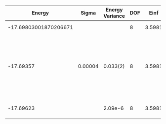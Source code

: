 | Energy                | Sigma   | Energy Variance | DOF | Einf   | Method                                                       | Reference |
|-----------------------|---------|-----------------|-----|--------|--------------------------------------------------------------|-----------|
| -17.69803001870206671 |         |                 | 8   | 3.5981 | Exact diagonalization                                        | [code](https://github.com/varbench/methods/blob/main/scripts/Hubbard/square_16_P_4_3.5981/ed_lattice_symmetries.sh) |
| -17.69357             | 0.00004 | 0.033(2)        | 8   | 3.5981 | VMC Hidden Fermion Determinant State Ansatz (N_hidden = 8. Single hidden layer fully connected net with alpha = 32) | TODO: ask Javier |
| -17.69623             |         | 2.09e-6         | 8   | 3.5981 | DMRG (MaxBondDim ~3200)                                      | TODO: ask Max |
